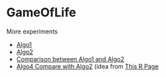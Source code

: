 # GameOfLife

More experiments
- [Algo1](https://www.kaggle.com/kawin7538/gameoflife)
- [Algo2](https://www.kaggle.com/kawin7538/gameoflife-algo2)
- [Comparison between Algo1 and Algo2](https://www.kaggle.com/kawin7538/gameoflife-comparison)
- [Algo4 Compare with Algo2](https://www.kaggle.com/kawin7538/gameoflife-algo4) (idea from [This R Page](https://www.r-bloggers.com/fast-conways-game-of-life-in-r/)
